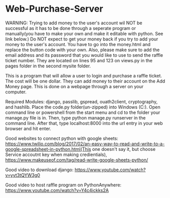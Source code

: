 # Web-Purchase-Server
WARNING: Trying to add money to the user's account wil NOT be successful as it has to be done through a seperate program or manually(you have to make your own and make it editable with python. See link below.) Do NOT expect to get your money back if you try to add your money to the user's account. You have to go into the money.html and replace the button code with your own. Also, please make sure to add the email address and its password that you would like to use to send the raffle ticket number. They are located on lines 95 and 123 on views.py in the pages folder in the second mysite folder.

This is a program that will allow a user to login and purchase a raffle ticket. The cost will be one dollar. They can add money to their account on the Add Money page. This is done on a webpage through a server on your computer. 

Required Modules: django, passlib, gspread, ouath2client, cryptography, and hashlib.
Place the code.py folder(un-zipped) into Windows (C:). Open command line or powershell from the start menu and cd to the folder your manage.py file is in. Then, type python manage.py runserver in the command line. After that, type localhost:8000 into the url entry  in your web browser and hit enter.

Good websites to connect python with google sheets: https://www.twilio.com/blog/2017/02/an-easy-way-to-read-and-write-to-a-google-spreadsheet-in-python.html(This one doesn't say it, but choose Service accoutnt key when making credientials), https://www.makeuseof.com/tag/read-write-google-sheets-python/

Good video to download django: https://www.youtube.com/watch?v=yyt3tQYW3g0

Good video to host raffle program on PythonAnywhere: https://www.youtube.com/watch?v=Y4c4ickks2A
